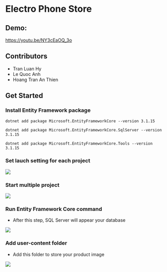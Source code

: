 # Electro Phone Store 
## Demo: 
https://youtu.be/NY3cEaOQ_3o

## Contributors
- Tran Luan Hy
- Le Quoc Anh
- Hoang Tran An Thien

## Get Started
### Install Entity Framework package
```
dotnet add package Microsoft.EntityFrameworkCore --version 3.1.15
```
```
dotnet add package Microsoft.EntityFrameworkCore.SqlServer --version 3.1.15
```
```
dotnet add package Microsoft.EntityFrameworkCore.Tools --version 3.1.15
```

### Set lauch setting for each project
<img src="https://github.com/luanhytran/web-ban-dien-thoai-cnpmnc/blob/master/image/1.set%20launch%20setting%20for%20each%20project.gif">

### Start multiple project
<img src="https://github.com/luanhytran/web-ban-dien-thoai-cnpmnc/blob/master/image/2.%20start%20multiple%20project.gif"> 

### Run Entity Framework Core command
- After this step, SQL Server will appear your database
<img src="https://github.com/luanhytran/web-ban-dien-thoai-cnpmnc/blob/master/image/3.%20setup%20database.gif" >

### Add user-content folder
- Add this folder to store your product image
<img src="https://github.com/luanhytran/electro-phone-store/blob/master/image/4.png">



